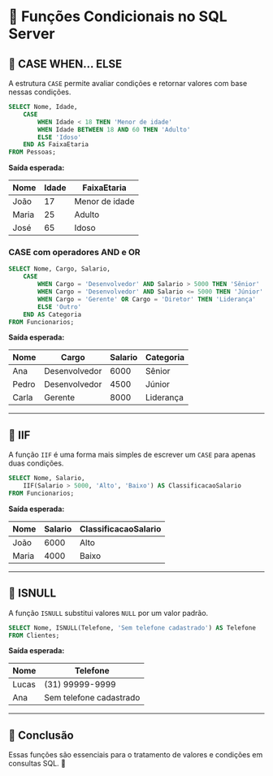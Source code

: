 # 📌 **Funções Condicionais no SQL Server**

## 🔹 **CASE WHEN... ELSE**
A estrutura `CASE` permite avaliar condições e retornar valores com base nessas condições.

```sql
SELECT Nome, Idade,
    CASE 
        WHEN Idade < 18 THEN 'Menor de idade'
        WHEN Idade BETWEEN 18 AND 60 THEN 'Adulto'
        ELSE 'Idoso'
    END AS FaixaEtaria
FROM Pessoas;
```
**Saída esperada:**

| Nome  | Idade | FaixaEtaria     |
|-------|-------|---------------|
| João  | 17    | Menor de idade |
| Maria | 25    | Adulto         |
| José  | 65    | Idoso          |


### **CASE com operadores AND e OR**
```sql
SELECT Nome, Cargo, Salario,
    CASE 
        WHEN Cargo = 'Desenvolvedor' AND Salario > 5000 THEN 'Sênior'
        WHEN Cargo = 'Desenvolvedor' AND Salario <= 5000 THEN 'Júnior'
        WHEN Cargo = 'Gerente' OR Cargo = 'Diretor' THEN 'Liderança'
        ELSE 'Outro'
    END AS Categoria
FROM Funcionarios;
```
**Saída esperada:**

| Nome  | Cargo         | Salario | Categoria   |
|-------|--------------|---------|------------|
| Ana   | Desenvolvedor| 6000    | Sênior     |
| Pedro | Desenvolvedor| 4500    | Júnior     |
| Carla | Gerente      | 8000    | Liderança  |


---

## 🔹 **IIF**
A função `IIF` é uma forma mais simples de escrever um `CASE` para apenas duas condições.

```sql
SELECT Nome, Salario,
    IIF(Salario > 5000, 'Alto', 'Baixo') AS ClassificacaoSalario
FROM Funcionarios;
```
**Saída esperada:**

| Nome  | Salario | ClassificacaoSalario |
|-------|---------|----------------------|
| João  | 6000    | Alto                 |
| Maria | 4000    | Baixo                |


---

## 🔹 **ISNULL**
A função `ISNULL` substitui valores `NULL` por um valor padrão.

```sql
SELECT Nome, ISNULL(Telefone, 'Sem telefone cadastrado') AS Telefone
FROM Clientes;
```
**Saída esperada:**

| Nome  | Telefone               |
|-------|------------------------|
| Lucas | (31) 99999-9999        |
| Ana   | Sem telefone cadastrado|


---

## 🔹 **Conclusão**
Essas funções são essenciais para o tratamento de valores e condições em consultas SQL. 🚀

